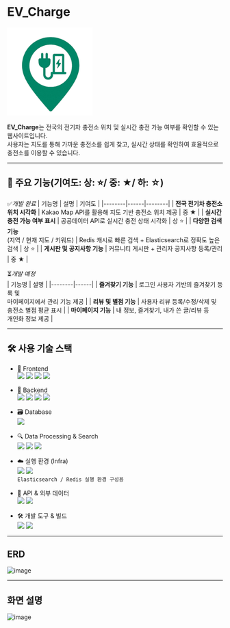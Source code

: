 # EV_Charge 
<img src="EV_Charge/src/main/resources/static/image/EV_Charge.png" alt="EV Charge 로고" width="200"/>

**EV_Charge**는 전국의 전기차 충전소 위치 및 실시간 충전 가능 여부를 확인할 수 있는 웹사이트입니다.  
사용자는 지도를 통해 가까운 충전소를 쉽게 찾고, 실시간 상태를 확인하여 효율적으로 충전소를 이용할 수 있습니다.

---

## 🌟 주요 기능(기여도: 상: ⭐/ 중: ★/ 하: ☆)

 ✅*개발 완료*
| 기능명 | 설명 | 기여도 |
|--------|------|--------|
| **전국 전기차 충전소 위치 시각화** | Kakao Map API를 활용해 지도 기반 충전소 위치 제공 | 중 ★ |
| **실시간 충전 가능 여부 표시** | 공공데이터 API로 실시간 충전 상태 시각화 | 상 ⭐ |
| **다양한 검색 기능** <br> (지역 / 현재 지도 / 키워드) | Redis 캐시로 빠른 검색 + Elasticsearch로 정확도 높은 검색 | 상 ⭐ |
| **게시판 및 공지사항 기능** | 커뮤니티 게시판 + 관리자 공지사항 등록/관리 | 중 ★ |

⏳*개발 예정*<br>
| 기능명 | 설명 |
|--------|------|
| **즐겨찾기 기능** | 로그인 사용자 기반의 즐겨찾기 등록 및 <br> 마이페이지에서 관리 기능 제공 |
| **리뷰 및 별점 기능** | 사용자 리뷰 등록/수정/삭제 및 <br> 충전소 별점 평균 표시 |
| **마이페이지 기능** | 내 정보, 즐겨찾기, 내가 쓴 글/리뷰 등 <br> 개인화 정보 제공 |


---

## 🛠 사용 기술 스택

- 🎨 Frontend<br>
<img src="https://img.shields.io/badge/HTML5-E34F26?style=flat&logo=html5&logoColor=white" height="25" /> <img src="https://img.shields.io/badge/CSS3-1572B6?style=flat&logo=css3&logoColor=white" height="25" /> <img src="https://img.shields.io/badge/JavaScript-F7DF1E?style=flat&logo=javascript&logoColor=black" height="25" /> <img src="https://img.shields.io/badge/jQuery-0769AD?style=flat&logo=jquery&logoColor=white" height="25" />

- 🔧 Backend<br>
<img src="https://img.shields.io/badge/Java-17-007396?style=flat&logo=java&logoColor=white" height="25" /> <img src="https://img.shields.io/badge/SpringBoot-6DB33F?style=flat&logo=springboot&logoColor=white" height="25" /> <img src="https://img.shields.io/badge/AJAX-0054A6?style=flat&logo=code&logoColor=white" height="25" /> <img src="https://img.shields.io/badge/FETCH-00A9E0?style=flat&logo=javascript&logoColor=white" height="25" />

- 🗃 Database<br>
       <img src="https://img.shields.io/badge/MySQL-005C84?style=flat&logo=mysql&logoColor=white" height="25" />

- 🔍 Data Processing & Search<br>
<img src="https://img.shields.io/badge/Hadoop-66CCFF?style=flat&logo=apachehadoop&logoColor=black" height="25" /> <img src="https://img.shields.io/badge/Spark-FF9900?style=flat&logo=apachespark&logoColor=white" height="25" /> <img src="https://img.shields.io/badge/Elasticsearch-005571?style=flat&logo=elasticsearch&logoColor=white" height="25" />

- ☁️ 실행 환경 (Infra)<br>
<img src="https://img.shields.io/badge/Docker-2496ED?style=flat&logo=docker&logoColor=white" height="25" /> <img src="https://img.shields.io/badge/Redis-DC382D?style=flat&logo=redis&logoColor=white" height="25" /><br>
`Elasticsearch / Redis 실행 환경 구성용`

- 🔗 API & 외부 데이터<br>
<img src="https://img.shields.io/badge/Kakao%20Map-FFCD00?style=flat&logo=kakaotalk&logoColor=black" height="25" /> <img src="https://img.shields.io/badge/Public%20Data%20API-0064FF?style=flat&logo=data&logoColor=white" height="25" />

- 🛠 개발 도구 & 빌드<br>
<img src="https://img.shields.io/badge/Gradle-02303A?style=flat&logo=gradle&logoColor=white" height="25" /> <img src="https://img.shields.io/badge/Visual%20C++-00599C?style=flat&logo=visualstudio&logoColor=white" height="25" />


---

## ERD
![image](https://github.com/user-attachments/assets/f5c43908-7c2a-4d65-a080-eb0821ac3b8c)


---

## 화면 설명
![image](https://github.com/user-attachments/assets/1e83b888-6e2c-4794-8b65-a0082a7c33da)



